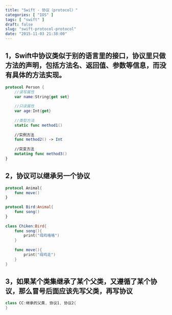 ```yaml
---
title: "Swift - 协议（protocol）"
categories: [ "IOS" ]
tags: [ "swift" ]
draft: false
slug: "swift-protocol-protocol"
date: "2015-11-03 21:38:00"
---
```


## 1，Swift中协议类似于别的语言里的接口，协议里只做方法的声明，包括方法名、返回值、参数等信息，而没有具体的方法实现。


<!--more-->


```swift
protocol Person {
    //读写属性
    var name:String{get set}
     
    //只读属性
    var age:Int{get}
     
    //类型方法
    static func method1()
     
    //实例方法
    func method2() -> Int
     
    //突变方法
    mutating func method3()
}
```
## 2，协议可以继承另一个协议
```swift
protocol Animal{
    func move()
}
 
protocol Bird:Animal{
    func song()
}
 
class Chiken:Bird{
    func song(){
        print("母鸡咯咯")
    }
     
    func move(){
        print("母鸡走")
    }
}
```
## 3，如果某个类集继承了某个父类，又遵循了某个协议，那么冒号后面应该先写父类，再写协议
```swift
class CC:继承的父类, 协议1, 协议2{
}
```